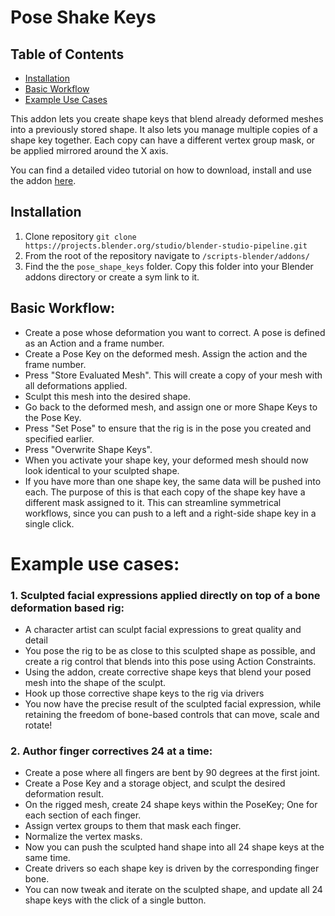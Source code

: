 # Pose Shake Keys

## Table of Contents
- [Installation](#installation)
- [Basic Workflow](#basic-workflow)
- [Example Use Cases](#example-use-cases)


This addon lets you create shape keys that blend already deformed meshes into a previously stored shape.
It also lets you manage multiple copies of a shape key together. Each copy can have a different vertex group mask, or be applied mirrored around the X axis.

You can find a detailed video tutorial on how to download, install and use the addon [here](https://studio.blender.org/training/blender-studio-rigging-tools/pose-shape-keys/).

## Installation
1. Clone repository `git clone https://projects.blender.org/studio/blender-studio-pipeline.git`
2. From the root of the repository navigate to `/scripts-blender/addons/` 
3. Find the the `pose_shape_keys` folder. Copy this folder into your Blender addons directory or create a sym link to it.


## Basic Workflow:
- Create a pose whose deformation you want to correct. A pose is defined as an Action and a frame number.
- Create a Pose Key on the deformed mesh. Assign the action and the frame number.
- Press "Store Evaluated Mesh". This will create a copy of your mesh with all deformations applied.
- Sculpt this mesh into the desired shape.
- Go back to the deformed mesh, and assign one or more Shape Keys to the Pose Key.
- Press "Set Pose" to ensure that the rig is in the pose you created and specified earlier.
- Press "Overwrite Shape Keys".
- When you activate your shape key, your deformed mesh should now look identical to your sculpted shape.
- If you have more than one shape key, the same data will be pushed into each. 
The purpose of this is that each copy of the shape key have a different mask assigned to it.
This can streamline symmetrical workflows, since you can push to a left and a right-side shape key in a single click.

# Example use cases:

### 1. Sculpted facial expressions applied directly on top of a bone deformation based rig:
- A character artist can sculpt facial expressions to great quality and detail
- You pose the rig to be as close to this sculpted shape as possible, and create
a rig control that blends into this pose using Action Constraints.
- Using the addon, create corrective shape keys that blend your posed mesh into 
the shape of the sculpt.
- Hook up those corrective shape keys to the rig via drivers
- You now have the precise result of the sculpted facial expression, while retaining
the freedom of bone-based controls that can move, scale and rotate!

### 2. Author finger correctives 24 at a time:
- Create a pose where all fingers are bent by 90 degrees at the first joint.
- Create a Pose Key and a storage object, and sculpt the desired deformation result.
- On the rigged mesh, create 24 shape keys within the PoseKey; One for each section of each finger.
- Assign vertex groups to them that mask each finger.
- Normalize the vertex masks.
- Now you can push the sculpted hand shape into all 24 shape keys at the same time.
- Create drivers so each shape key is driven by the corresponding finger bone.
- You can now tweak and iterate on the sculpted shape, and update all 24 shape keys
with the click of a single button.

